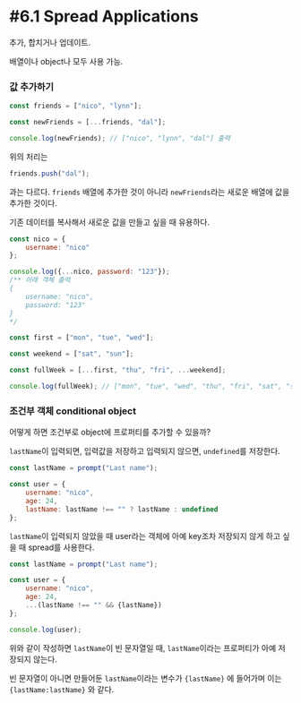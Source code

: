 # #6.1 Spread Applications

추가, 합치거나 업데이트.

배열이나 object나 모두 사용 가능.

### 값 추가하기

```js
const friends = ["nico", "lynn"];

const newFriends = [...friends, "dal"];

console.log(newFriends); // ["nico", "lynn", "dal"] 출력
```
위의 처리는
```js
friends.push("dal");
```
과는 다르다. `friends` 배열에 추가한 것이 아니라 `newFriends`라는 새로운 배열에 값을 추가한 것이다.

기존 데이터를 복사해서 새로운 값을 만들고 싶을 때 유용하다.

```js
const nico = {
    username: "nico"
};

console.log({...nico, password: "123"}); 
/** 아래 객체 출력
{
    username: "nico",
    password: "123"
}
*/
```

```js
const first = ["mon", "tue", "wed"];

const weekend = ["sat", "sun"];

const fullWeek = [...first, "thu", "fri", ...weekend];

console.log(fullWeek); // ["mon", "tue", "wed", "thu", "fri", "sat", "sun"] 출력
```

### 조건부 객체 conditional object

어떻게 하면 조건부로 object에 프로퍼티를 추가할 수 있을까?


`lastName`이 입력되면, 입력값을 저장하고 입력되지 않으면, `undefined`를 저장한다.
```js
const lastName = prompt("Last name");

const user = {
    username: "nico",
    age: 24,
    lastName: lastName !== "" ? lastName : undefined
};
```

`lastName`이 입력되지 않았을 때 user라는 객체에 아예 key조차 저장되지 않게 하고 싶을 때 spread를 사용한다.

```js
const lastName = prompt("Last name");

const user = {
    username: "nico",
    age: 24,
    ...(lastName !== "" && {lastName})
};

console.log(user);
```
위와 같이 작성하면 `lastName`이 빈 문자열일 때, `lastName`이라는 프로퍼티가 아예 저장되지 않는다. 

빈 문자열이 아니면 만들어둔 `lastName`이라는 변수가 `{lastName}` 에 들어가며 이는 `{lastName:lastName}` 와 같다.
